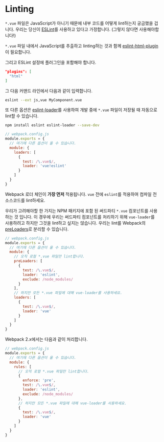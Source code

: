 # Linting

`*.vue` 파일은 JavaScript가 아니기 때문에 내부 코드를 어떻게 lint하는지 궁금했을 겁니다. 우리는 당신이 [ESLint](http://eslint.org/)를 사용하고 있다고 가정합니다. (그렇지 않다면 사용해야합니다!)

`*.vue` 파일 내에서 JavaScript를 추출하고 linting하는 것과 함께 [eslint-html-plugin](https://github.com/BenoitZugmeyer/eslint-plugin-html)이 필요합니다.

그리고 ESLint 설정에 플러그인을 포함해야 합니다.

``` json
"plugins": [
  "html"
]
```

그 다음 커맨드 라인에서 다음과 같이 입력합니다.

``` bash
eslint --ext js,vue MyComponent.vue
```

또 다른 옵션은 [eslint-loader](https://github.com/MoOx/eslint-loader)를 사용하여 개발 중에 `*.vue` 파일이 저장될 때 자동으로 lint할 수 있습니다.

``` bash
npm install eslint eslint-loader --save-dev
```

``` js
// webpack.config.js
module.exports = {
  // 여기에 다른 옵션이 올 수 있습니다.
  module: {
    loaders: [
      {
        test: /\.vue$/,
        loader: 'vue!eslint'
      }
    ]
  }
}
```

Webpack 로더 체인이 **가장 먼저** 적용됩니다. `vue` 전에 `eslint`를 적용하여 컴파일 전 소스코드를 lint하세요.

우리가 고려해야할 한 가지는 NPM 패키지에 포함 된 써드파티 `*.vue` 컴포넌트를 사용하는 것 입니다. 이 경우에 우리는 써드파티 컴포넌트를 처리하기 위해 `vue-loader`를 사용하려고 하지만 그것을 lint하고 싶지는 않습니다. 우리는 lint를 Webpack의 [preLoaders](https://webpack.github.io/docs/loaders.html#loader-order)로 분리할 수 있습니다.

``` js
// webpack.config.js
module.exports = {
  // 여기에 다른 옵션이 올 수 있습니다.
  module: {
    // 오직 로컬 *.vue 파일만 lint합니다.
    preLoaders: [
      {
        test: /\.vue$/,
        loader: 'eslint',
        exclude: /node_modules/
      }
    ],
    // 하지만 모든 *.vue 파일에 대해 vue-loader를 사용하세요.
    loaders: [
      {
        test: /\.vue$/,
        loader: 'vue'
      }
    ]
  }
}
```

Webpack 2.x에서는 다음과 같이 처리합니다.

``` js
// webpack.config.js
module.exports = {
  // 여기에 다른 옵션이 올 수 있습니다.
  module: {
    rules: [
      // 오직 로컬 *.vue 파일만 lint합니다.
      {
        enforce: 'pre',
        test: /\.vue$/,
        loader: 'eslint',
        exclude: /node_modules/
      },
      // 하지만 모든 *.vue 파일에 대해 vue-loader를 사용하세요.
      {
        test: /\.vue$/,
        loader: 'vue'
      }
    ]
  }
}
```
